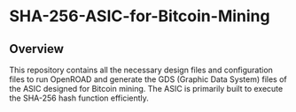 # SHA-256-ASIC-for-Bitcoin-Mining

## Overview
This repository contains all the necessary design files and configuration files to run OpenROAD and generate the GDS (Graphic Data System) files of the ASIC designed for Bitcoin mining. The ASIC is primarily built to execute the SHA-256 hash function efficiently.

